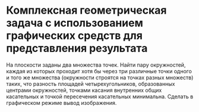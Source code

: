 # Комплексная геометрическая задача с использованием графических средств для представления результата

На плоскости заданы два множества точек. Найти пару окружностей, каждая из которых проходит хотя бы через три
различные точки одного и того же множества (окружности строятся на точках разных множеств) таких, что разность
площадей четырехугольников, образованных центрами окружностей, точками касания внутренних общих касательных
и точкой пересечения касательных минимальна. Сделать в графическом режиме вывод изображения.
